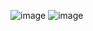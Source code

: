 ![image](https://github.com/ayushi0308/PRODIGY_WD_02/assets/75728906/d3e48f38-c421-465b-b1c3-38bf34f5b5c0)
![image](https://github.com/ayushi0308/PRODIGY_WD_02/assets/75728906/3640bab0-8a82-4285-ae82-21fd3b47c75e)
